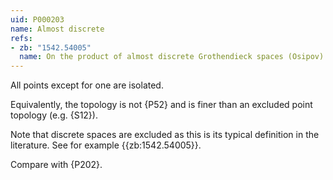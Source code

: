 ```yaml
---
uid: P000203
name: Almost discrete
refs:
- zb: "1542.54005"
  name: On the product of almost discrete Grothendieck spaces (Osipov)
---
```


All points except for one are isolated.

Equivalently, the topology is not {P52} and is finer than an excluded point topology (e.g. {S12}).

Note that discrete spaces are excluded as this is its typical definition in the literature.
See for example {{zb:1542.54005}}.

Compare with {P202}.
